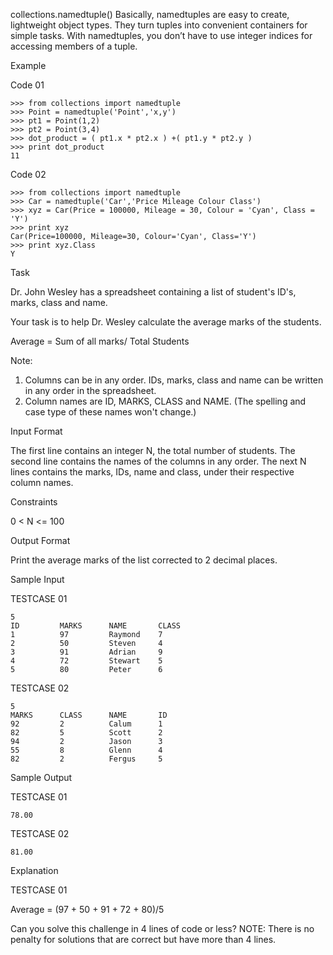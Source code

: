 collections.namedtuple()
Basically, namedtuples are easy to create, lightweight object types.
They turn tuples into convenient containers for simple tasks.
With namedtuples, you don’t have to use integer indices for accessing members of a tuple.

Example

Code 01

```
>>> from collections import namedtuple
>>> Point = namedtuple('Point','x,y')
>>> pt1 = Point(1,2)
>>> pt2 = Point(3,4)
>>> dot_product = ( pt1.x * pt2.x ) +( pt1.y * pt2.y )
>>> print dot_product
11

```

Code 02

```
>>> from collections import namedtuple
>>> Car = namedtuple('Car','Price Mileage Colour Class')
>>> xyz = Car(Price = 100000, Mileage = 30, Colour = 'Cyan', Class = 'Y')
>>> print xyz
Car(Price=100000, Mileage=30, Colour='Cyan', Class='Y')
>>> print xyz.Class
Y
```

Task

Dr. John Wesley has a spreadsheet containing a list of student's ID's, marks, class and name.

Your task is to help Dr. Wesley calculate the average marks of the students.

Average = Sum of all marks/ Total Students

Note:
1. Columns can be in any order. IDs, marks, class and name can be written in any order in the spreadsheet.
2. Column names are ID, MARKS, CLASS and NAME. (The spelling and case type of these names won't change.)

Input Format

The first line contains an integer N, the total number of students.
The second line contains the names of the columns in any order.
The next N lines contains the marks, IDs, name and class, under their respective column names.

Constraints

0 < N <= 100

Output Format

Print the average marks of the list corrected to 2 decimal places.

Sample Input

TESTCASE 01

```
5
ID         MARKS      NAME       CLASS     
1          97         Raymond    7         
2          50         Steven     4         
3          91         Adrian     9         
4          72         Stewart    5         
5          80         Peter      6   
```

TESTCASE 02

```
5
MARKS      CLASS      NAME       ID        
92         2          Calum      1         
82         5          Scott      2         
94         2          Jason      3         
55         8          Glenn      4         
82         2          Fergus     5
```

Sample Output

TESTCASE 01

```
78.00
```

TESTCASE 02

```
81.00
```

Explanation

TESTCASE 01

Average = (97 + 50 + 91 + 72 + 80)/5

Can you solve this challenge in 4 lines of code or less?
NOTE: There is no penalty for solutions that are correct but have more than 4 lines.